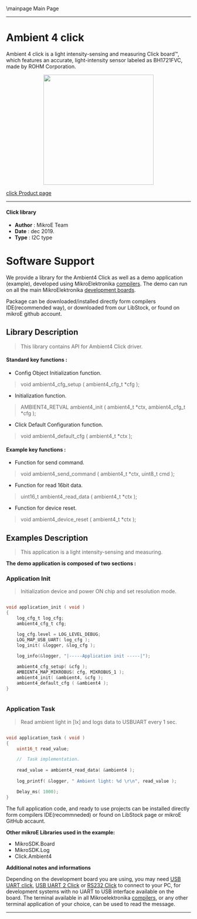 \mainpage Main Page
 
 

---
# Ambient 4 click

Ambient 4 click is a light intensity-sensing and measuring Click board™, which features an accurate, light-intensity sensor labeled as BH1721FVC, made by ROHM Corporation.

<p align="center">
  <img src="https://download.mikroe.com/images/click_for_ide/ambient4_click.png" height=300px>
</p>


[click Product page](<https://www.mikroe.com/ambient-4-click>)

---


#### Click library 

- **Author**        : MikroE Team
- **Date**          : dec 2019.
- **Type**          : I2C type


# Software Support

We provide a library for the Ambient4 Click 
as well as a demo application (example), developed using MikroElektronika 
[compilers](https://shop.mikroe.com/compilers). 
The demo can run on all the main MikroElektronika [development boards](https://shop.mikroe.com/development-boards).

Package can be downloaded/installed directly form compilers IDE(recommended way), or downloaded from our LibStock, or found on mikroE github account. 

## Library Description

> This library contains API for Ambient4 Click driver.

#### Standard key functions :

- Config Object Initialization function.
> void ambient4_cfg_setup ( ambient4_cfg_t *cfg ); 
 
- Initialization function.
> AMBIENT4_RETVAL ambient4_init ( ambient4_t *ctx, ambient4_cfg_t *cfg );

- Click Default Configuration function.
> void ambient4_default_cfg ( ambient4_t *ctx );


#### Example key functions :

- Function for send command.
> void ambient4_send_command ( ambient4_t *ctx, uint8_t cmd );
 
- Function for read 16bit data.
> uint16_t ambient4_read_data ( ambient4_t *ctx );

- Function for device reset.
> void ambient4_device_reset ( ambient4_t *ctx );

## Examples Description

> This application is a light intensity-sensing and measuring.

**The demo application is composed of two sections :**

### Application Init 

> Initialization device and power ON chip and set resolution mode. 

```c

void application_init ( void )
{
    log_cfg_t log_cfg;
    ambient4_cfg_t cfg;

    log_cfg.level = LOG_LEVEL_DEBUG;
    LOG_MAP_USB_UART( log_cfg );
    log_init( &logger, &log_cfg );
    
    log_info(&logger, "|-----Application init -----|");

    ambient4_cfg_setup( &cfg );
    AMBIENT4_MAP_MIKROBUS( cfg, MIKROBUS_1 );
    ambient4_init( &ambient4, &cfg );
    ambient4_default_cfg ( &ambient4 );
}
  
```

### Application Task

> Read ambient light in [lx] and logs data to USBUART every 1 sec. 

```c

void application_task ( void )
{
    uint16_t read_value;

    //  Task implementation.
    
    read_value = ambient4_read_data( &ambient4 );
    
    log_printf( &logger, " Ambient light: %d \r\n", read_value );

    Delay_ms( 1000);
}  

```

The full application code, and ready to use projects can be  installed directly form compilers IDE(recommneded) or found on LibStock page or mikroE GitHub accaunt.

**Other mikroE Libraries used in the example:** 

- MikroSDK.Board
- MikroSDK.Log
- Click.Ambient4

**Additional notes and informations**

Depending on the development board you are using, you may need 
[USB UART click](https://shop.mikroe.com/usb-uart-click), 
[USB UART 2 Click](https://shop.mikroe.com/usb-uart-2-click) or 
[RS232 Click](https://shop.mikroe.com/rs232-click) to connect to your PC, for 
development systems with no UART to USB interface available on the board. The 
terminal available in all Mikroelektronika 
[compilers](https://shop.mikroe.com/compilers), or any other terminal application 
of your choice, can be used to read the message.



---
